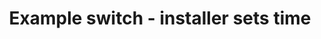 ---
layout: link
link_url: https://www.toolstation.com/electronic-time-delay-push-switch/p50205
title: Example switch - installer sets time
source: Toolstation (supply store)
card: Put countdown timers on big electrics
petal: 
task: 
---